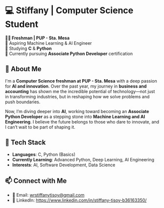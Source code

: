 # 💻 Stiffany | Computer Science Student  
**👩‍💻 Freshman | PUP - Sta. Mesa**  
🔹 Aspiring Machine Learning & AI Engineer  
🔹 Studying **C** & **Python**  
🔹 Currently pursuing **Associate Python Developer** certification  

## 🚀 About Me  
I'm a **Computer Science freshman at PUP - Sta. Mesa** with a deep passion for **AI and innovation**. Over the past year, my journey in **business and accounting** has shown me the incredible potential of technology—not just in transforming industries, but in reshaping how we solve problems and push boundaries.    

Now, I’m diving deeper into **AI**, working toward becoming an **Associate Python Developer** as a stepping stone into **Machine Learning and AI Engineering**. I believe the future belongs to those who dare to innovate, and I can’t wait to be part of shaping it.  


## 🔧 Tech Stack  
- **Languages**: C, Python (Basics)  
- **Currently Learning**: Advanced Python, Deep Learning, AI Engineering  
- **Interests**: AI, Software Development, Data Science  

## 📫 Connect with Me  
- 📩 Email: wrstiffanytisoy@gmail.com
- 🔗 LinkedIn: https://www.linkedin.com/in/stiffany-tisoy-b36163350/
